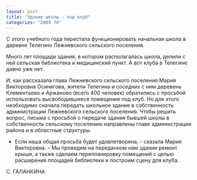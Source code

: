 ```yaml
---
layout: post
title: "Здание школы – под клуб"
categories: "2009 70"
---
```


С этого учебного года перестала функционировать начальная школа в деревне Телегино Лежневского сельского поселения.

Много лет площади здания, в котором располагалась школа, делили с ней сельская библиотека и медицинский пункт. А вот клуба в Телегине давно уже нет.

И, как рассказала глава Лежневского сельского поселения Мария Викторовна Осинягова, жители Телегина и соседних с ним деревень Клементьево и Аржаново (всего 400 человек) обратились с просьбой использовать высвободившееся помещение под клуб. Но для этого необходимо сначала передать школьное здание в собственность администрации Лежневского сельского поселения. Чтобы решить вопрос, письма с просьбой о передаче здания бывшей школы в собственность сельскому поселению направлены главе администрации района и в областные структуры.

- Если наша общая просьба будет удовлетворена, - сказала Мария Викторовна. – Мы проведем на переданном нам здании ремонт крыши, а также сделаем перепланировку помещений с целью расширения площадей библиотеки и построим сцену для клуба.

С. ГАЛАНКИНА


